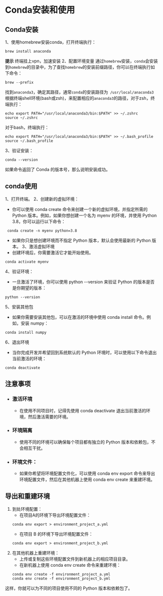 # Conda安装和使用

## Conda安装
1、使用homebrew安装conda，打开终端执行：
```
brew install anaconda
```
**提示** 终端挂上vpn，加速安装
2、配置环境变量
通过`homebrew`安装，`conda`会安装到`homebrew`的目录中，为了查找`homebrew`的安装前缀路径，你可以在终端执行如下命令：
```
brew --prefix
```
找到`anaconda3`，确定其路径，通常`conda`的安装路径为` /usr/local/anaconda3`
根据终端shell环境(bash或zsh)，来配置相应的`anaconda3`的路径，对于zsh，终端执行：
```
echo export PATH="/usr/local/anaconda3/bin:$PATH" >> ~/.zshrc
source ~/.zshrc
```
对于bash，终端执行：
```
echo export PATH="/usr/local/anaconda3/bin:$PATH" >> ~/.bash_profile
source ~/.bash_profile
```
3、验证安装：
```
conda --version
```
如果命令返回了 Conda 的版本号，那么说明安装成功。

## conda使用
1、打开终端。
2、创建新的虚拟环境：
* 你可以使用 conda create 命令来创建一个新的虚拟环境，并指定所需的 Python 版本。例如，如果你想创建一个名为 myenv 的环境，并使用 Python 3.8，你可以运行以下命令：
```
 conda create -n myenv python=3.8
```
* 如果你只是想创建环境而不指定 Python 版本，默认会使用最新的 Python 版本。
3、激活虚拟环境
* 创建环境后，你需要激活它才能开始使用。
```
conda activate myenv
```
4、验证环境：
* 一旦激活了环境，你可以使用 python --version 来验证 Python 的版本是否是你期望的版本：
```
python --version
```
5、安装其他包
* 如果你需要安装其他包，可以在激活的环境中使用 conda install 命令。例如，安装 numpy：
```
conda install numpy
```
6、退出环境
* 当你完成开发并希望回到系统默认的 Python 环境时，可以使用以下命令退出当前激活的环境：
```
conda deactivate
```
## 注意事项
* ### 激活环境
    * 在使用不同项目时，记得先使用 conda deactivate 退出当前激活的环境，然后激活需要的环境。
* ### 环境隔离
    * 使用不同的环境可以确保每个项目都有独立的 Python 版本和依赖包，不会相互干扰。
* ### 环境文件：
    * 如果你希望将环境配置文件化，可以使用 conda env export 命令来导出环境配置文件，然后在其他机器上使用 conda env create 来重建环境。
## 导出和重建环境
1. 到处环境配置：
    * 在项目A的环境下导出环境配置文件：
    ```
    conda env export > environment_project_a.yml
    ```
    * 在项目 B 的环境下导出环境配置文件：
    ```
    conda env export > environment_project_b.yml
    ```
2. 在其他机器上重建环境：
    * 上传或复制这些环境配置文件到新机器上的相应项目目录。
    * 在新机器上使用 conda env create 命令来重建环境：
    ```
    conda env create -f environment_project_a.yml
    conda env create -f environment_project_b.yml
    ```
这样，你就可以为不同的项目使用不同的 Python 版本和依赖包了。
